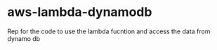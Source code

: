 # aws-lambda-dynamodb
Rep for the code to use the lambda fucntion and access the data from dynamo db
